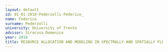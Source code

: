```yaml
---
layout: default 
id: 01-01-2018-Pederzolli-Federico_
name: Federico 
surname: Pederzolli
university: University of Trento
advisor: Siracusa Domenico
year: 2018
title: RESOURCE ALLOCATION AND MODELING IN SPECTRALLY AND SPATIALLY FLEXIBLE OPTICAL TRANSPORT NETWORKS
---
```

